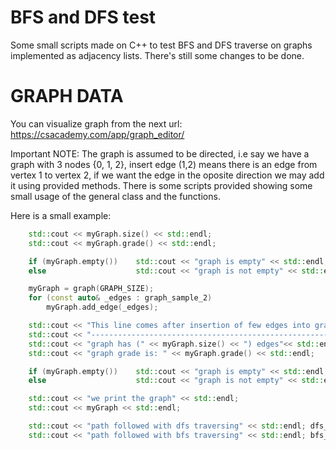 # BFS and DFS test
Some small scripts made on C++ to test BFS and DFS traverse on 
graphs implemented as adjacency lists. There's still some changes to be done.

# GRAPH DATA
You can visualize graph from the next url:
https://csacademy.com/app/graph_editor/

Important NOTE: The graph is assumed to be directed, i.e say
we have a graph with 3 nodes {0, 1, 2}, insert edge (1,2)
means there is an edge from vertex 1 to vertex 2, if we want the 
edge in the oposite direction we may add it using provided methods.
There is some scripts provided showing some small usage of the 
general class and the functions.

Here is a small example:

```cc
    std::cout << myGraph.size() << std::endl;
    std::cout << myGraph.grade() << std::endl;

    if (myGraph.empty())    std::cout << "graph is empty" << std::endl;
    else                    std::cout << "graph is not empty" << std::endl;

    myGraph = graph(GRAPH_SIZE);
    for (const auto& _edges : graph_sample_2)
        myGraph.add_edge(_edges);

    std::cout << "This line comes after insertion of few edges into graph" << std::endl;
    std::cout << "-------------------------------------------------------" << std::endl;
    std::cout << "graph has (" << myGraph.size() << ") edges"<< std::endl;
    std::cout << "graph grade is: " << myGraph.grade() << std::endl;

    if (myGraph.empty())    std::cout << "graph is empty" << std::endl;
    else                    std::cout << "graph is not empty" << std::endl;

    std::cout << "we print the graph" << std::endl;
    std::cout << myGraph << std::endl;

    std::cout << "path followed with dfs traversing" << std::endl; dfs_path(myGraph); std::cout << std::endl;
    std::cout << "path followed with bfs traversing" << std::endl; bfs_path(myGraph);
```
